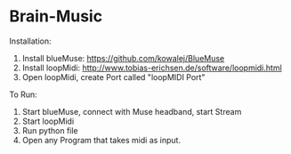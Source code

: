 # Brain-Music

Installation:
1. Install blueMuse: https://github.com/kowalej/BlueMuse
2. Install loopMidi: http://www.tobias-erichsen.de/software/loopmidi.html
3. Open loopMidi, create Port called "loopMIDI Port"

To Run:
1. Start blueMuse, connect with Muse headband, start Stream
2. Start loopMidi
3. Run python file
4. Open any Program that takes midi as input.
